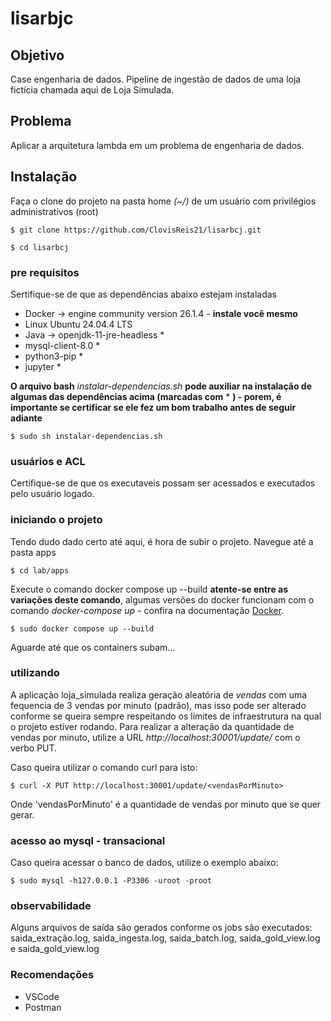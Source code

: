 # lisarbjc

## Objetivo

Case engenharia de dados. Pipeline de ingestão de dados de uma loja fictícia chamada aqui de Loja Simulada.

## Problema

Aplicar a arquitetura lambda em um problema de engenharia de dados.

## Instalação

Faça o clone do projeto na pasta home *(~/)* de um usuário com privilégios administrativos (root)
```
$ git clone https://github.com/ClovisReis21/lisarbcj.git

$ cd lisarbcj
```

### pre requisitos

Sertifique-se de que as dependências abaixo estejam instaladas

* Docker -> engine community version 26.1.4 - **instale você mesmo**
* Linux Ubuntu 24.04.4 LTS
* Java -> openjdk-11-jre-headless   *
* mysql-client-8.0  *
* python3-pip   *
* jupyter   *

**O arquivo bash** *instalar-dependencias.sh* **pode auxiliar na instalação de algumas das dependências acima (marcadas com** * **) - porem, é importante se certificar se ele fez um bom trabalho antes de seguir adiante**
```
$ sudo sh instalar-dependencias.sh
```
### usuários e ACL
Certifique-se de que os executaveis possam ser acessados e executados pelo usuário logado.

### iniciando o projeto
Tendo dudo dado certo até aqui, é hora de subir o projeto.
Navegue até a pasta apps
```
$ cd lab/apps
```

Execute o comando docker compose up --build **atente-se entre as variações deste comando**, algumas versões do docker funcionam com o comando *docker-compose up* - confira na documentação [Docker](https://www.docker.com/).
```
$ sudo docker compose up --build
```
Aguarde até que os containers subam...

### utilizando
A aplicação loja_simulada realiza geração aleatória de *vendas* com uma fequencia de 3 vendas por minuto (padrão), mas isso pode ser alterado conforme se queira sempre respeitando os limites de infraestrutura na qual o projeto estiver rodando.
Para realizar a alteração da quantidade de vendas por minuto, utilize a URL *http://localhost:30001/update/<vendasPorMinuto>* com o verbo PUT.

Caso queira utilizar o comando curl para isto:
```
$ curl -X PUT http://localhost:30001/update/<vendasPorMinuto>
```
Onde 'vendasPorMinuto' é a quantidade de vendas por minuto que se quer gerar.

### acesso ao mysql - transacional
Caso queira acessar o banco de dados, utilize o exemplo abaixo:
```
$ sudo mysql -h127.0.0.1 -P3306 -uroot -proot
```

### observabilidade
Alguns arquivos de saída são gerados conforme os jobs são executados: saida_extração.log, saida_ingesta.log, saida_batch.log, saida_gold_view.log e saida_gold_view.log

### Recomendações
* VSCode
* Postman

